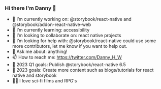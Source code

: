 ### Hi there I'm Danny 👋

- 🔭 I’m currently working on: @storybook/react-native and @storybook/addon-react-native-web
- 🌱 I’m currently learning: accessibility
- 👯 I’m looking to collaborate on: react native projects
- 🤔 I’m looking for help with: @storybook/react-native could use some more contributors, let me know if you want to help out.
- 💬 Ask me about: anything!
- 📫 How to reach me: https://twitter.com/Danny_H_W
- 🥅 2023 Q1 goals: Publish @storybook/react-native 6.5
- 🏹 2023 goals: Create more content such as blogs/tutorials for react native and storybook
- 🤹‍♂️ I love sci-fi films and RPG's
